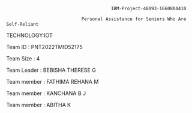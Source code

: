                                            IBM-Project-48093-1660804410

                                Personal Assistance for Seniors Who Are Self-Reliant

TECHNOLOGY:IOT

Team ID : PNT2022TMID52175

Team Size : 4

Team Leader : BEBISHA THERESE G

Team member : FATHIMA REHANA M

Team member : KANCHANA B J

Team member : ABITHA K

